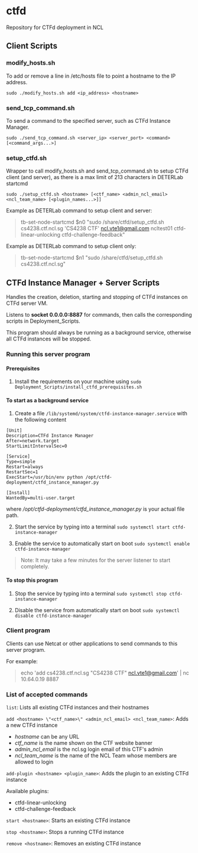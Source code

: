 # ctfd
Repository for CTFd deployment in NCL

## Client Scripts

### modify_hosts.sh

To add or remove a line in /etc/hosts file to point a hostname to the IP address.

```sudo ./modify_hosts.sh add <ip_address> <hostname>```

### send_tcp_command.sh

To send a command to the specified server, such as CTFd Instance Manager.

```sudo ./send_tcp_command.sh <server_ip> <server_port> <command> [<command_args...>]```

### setup_ctfd.sh

Wrapper to call modify_hosts.sh and send_tcp_command.sh to setup CTFd client (and server), as there is a max limit of 213 characters in DETERLab startcmd

```sudo ./setup_ctfd.sh <hostname> [<ctf_name> <admin_ncl_email> <ncl_team_name> [<plugin_names...>]]```

Example as DETERLab command to setup client and server:

> tb-set-node-startcmd $n0 "sudo /share/ctfd/setup_ctfd.sh cs4238.ctf.ncl.sg 'CS4238 CTF' ncl.vte1@gmail.com ncltest01 ctfd-linear-unlocking ctfd-challenge-feedback"

Example as DETERLab command to setup client only:

> tb-set-node-startcmd $n1 "sudo /share/ctfd/setup_ctfd.sh cs4238.ctf.ncl.sg"

## CTFd Instance Manager + Server Scripts

Handles the creation, deletion, starting and stopping of CTFd instances on CTFd server VM.

Listens to **socket 0.0.0.0:8887** for commands, then calls the corresponding scripts in Deployment_Scripts.

This program should always be running as a background service, otherwise all CTFd instances will be stopped.

### Running this server program

#### Prerequisites

1. Install the requirements on your machine using `sudo Deployment_Scripts/install_ctfd_prerequisites.sh`

#### To start as a background service

1. Create a file `/lib/systemd/system/ctfd-instance-manager.service` with the following content

```
[Unit]
Description=CTFd Instance Manager
After=network.target
StartLimitIntervalSec=0

[Service]
Type=simple
Restart=always
RestartSec=1
ExecStart=/usr/bin/env python /opt/ctfd-deployment/ctfd_instance_manager.py

[Install]
WantedBy=multi-user.target
```

where */opt/ctfd-deployment/ctfd_instance_manager.py* is your actual file path.

2. Start the service by typing into a terminal `sudo systemctl start ctfd-instance-manager`

3. Enable the service to automatically start on boot `sudo systemctl enable ctfd-instance-manager`

> Note: It may take a few minutes for the server listener to start completely.

#### To stop this program

1. Stop the service by typing into a terminal `sudo systemctl stop ctfd-instance-manager`

2. Disable the service from automatically start on boot `sudo systemctl disable ctfd-instance-manager`

### Client program

Clients can use Netcat or other applications to send commands to this server program.

For example:

> echo 'add cs4238.ctf.ncl.sg "CS4238 CTF" ncl.vte1@gmail.com' | nc 10.64.0.19 8887

### List of accepted commands 

```list```: Lists all existing CTFd instances and their hostnames

```add <hostname> \"<ctf_name>\" <admin_ncl_email> <ncl_team_name>```: Adds a new CTFd instance

- *hostname* can be any URL
- *ctf_name* is the name shown on the CTF website banner
- *admin_ncl_email* is the ncl.sg login email of this CTF's admin
- *ncl_team_name* is the name of the NCL Team whose members are allowed to login

```add-plugin <hostname> <plugin_name>```: Adds the plugin to an existing CTFd instance

Available plugins:

- ctfd-linear-unlocking
- ctfd-challenge-feedback

```start <hostname>```: Starts an existing CTFd instance

```stop <hostname>```: Stops a running CTFd instance

```remove <hostname>```: Removes an existing CTFd instance